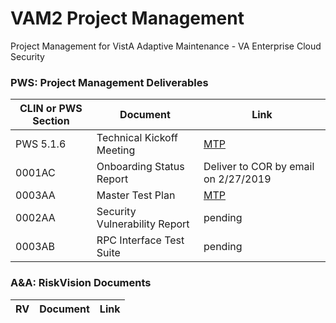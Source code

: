 # VAM2 Project Management
Project Management for VistA Adaptive Maintenance - VA Enterprise Cloud Security


### PWS: Project Management Deliverables

|CLIN or PWS Section | Document |  Link |
|---|---|---|
|PWS 5.1.6 | Technical Kickoff Meeting | [MTP](/Documents/Master_Test_Plan.md) |
|0001AC | Onboarding Status Report | Deliver to COR by email on 2/27/2019
|0003AA | Master Test Plan| [MTP](/Documents/Master_Test_Plan.md) |
|0002AA	|Security Vulnerability Report | pending |
|0003AB	| RPC Interface Test Suite | pending |


### A&A: RiskVision Documents
|RV | Document |  Link |
|---|---|---|
